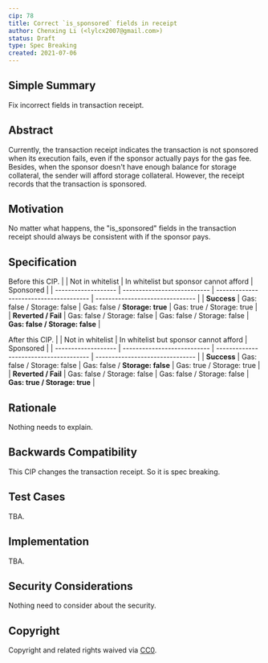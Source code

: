 ```yaml
---
cip: 78
title: Correct `is_sponsored` fields in receipt
author: Chenxing Li (<lylcx2007@gmail.com>)
status: Draft
type: Spec Breaking
created: 2021-07-06
---
```



## Simple Summary

Fix incorrect fields in transaction receipt. 

## Abstract

Currently, the transaction receipt indicates the transaction is not sponsored when its execution fails, even if the sponsor actually pays for the gas fee. Besides, when the sponsor doesn't have enough balance for storage collateral, the sender will afford storage collateral. However, the receipt records that the transaction is sponsored. 

## Motivation

No matter what happens, the "is_sponsored" fields in the transaction receipt should always be consistent with if the sponsor pays. 

## Specification

Before this CIP.
|                     | Not in whitelist            | In whitelist but sponsor cannot afford | Sponsored                       |
| ------------------- | --------------------------- | -------------------------------------- | ------------------------------- |
| **Success**         | Gas: false / Storage: false | Gas: false / **Storage: true**         | Gas: true / Storage: true       |
| **Reverted / Fail** | Gas: false / Storage: false | Gas: false / Storage: false            | **Gas: false / Storage: false** |

After this CIP.
|                     | Not in whitelist            | In whitelist but sponsor cannot afford | Sponsored                       |
| ------------------- | --------------------------- | -------------------------------------- | ------------------------------- |
| **Success**         | Gas: false / Storage: false | Gas: false / **Storage: false**        | Gas: true / Storage: true       |
| **Reverted / Fail** | Gas: false / Storage: false | Gas: false / Storage: false            | **Gas: true / Storage: true**   |

## Rationale

Nothing needs to explain.

## Backwards Compatibility

This CIP changes the transaction receipt. So it is spec breaking. 

## Test Cases

TBA.

## Implementation

TBA.

## Security Considerations

Nothing need to consider about the security. 

## Copyright
Copyright and related rights waived via [CC0](https://creativecommons.org/publicdomain/zero/1.0/).
